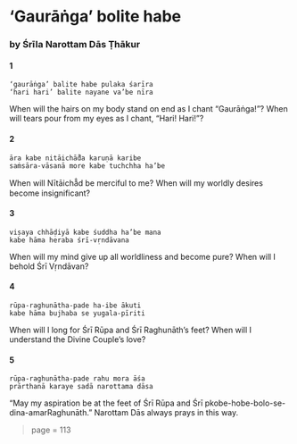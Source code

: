 # ‘Gaurāṅga’ bolite habe

### by Śrīla Narottam Dās Ṭhākur

#### 1

    ‘gaurāṅga’ balite habe pulaka śarīra
    ‘hari hari’ balite nayane va’be nīra

When will the hairs on my body stand on end as I chant “Gaurāṅga!”? When will tears pour from my eyes as I chant, “Hari! Hari!”?

#### 2

    āra kabe nitāichā̐da karuṇā karibe
    saṁsāra-vāsanā more kabe tuchchha ha’be

When will Nītāichā̐d be merciful to me? When will my worldly desires become insignificant?

#### 3

    viṣaya chhāḍiyā kabe śuddha ha’be mana
    kabe hāma heraba śrī-vṛndāvana

When will my mind give up all worldliness and become pure? When will I behold Śrī Vṛndāvan?

#### 4

    rūpa-raghunātha-pade ha-ibe ākuti
    kabe hāma bujhaba se yugala-pīriti

When will I long for Śrī Rūpa and Śrī Raghunāth’s feet? When will I understand the Divine Couple’s love?

#### 5

    rūpa-raghunātha-pade rahu mora āśa
    prārthanā karaye sadā narottama dāsa

“May my aspiration be at the feet of Śrī Rūpa and Śrī pkobe-hobe-bolo-se-dina-amarRaghunāth.” Narottam Dās always prays in this way.


> page = 113
